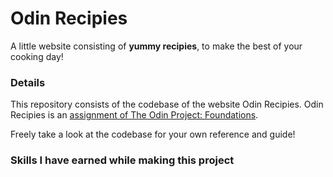 # Odin Recipies
A little website consisting of  **yummy recipies**, to make the best of your cooking day!

### Details
This repository consists of the codebase of the website Odin Recipies. Odin Recipies is an [assignment of The Odin Project: Foundations](https://www.theodinproject.com/lessons/foundations-recipes).

Freely take a look at the codebase for your own reference and guide!

### Skills I have earned while making this project
